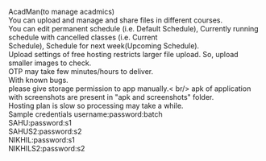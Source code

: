 AcadMan(to manage acadmics)<br />
You can upload and manage and share files in different courses.<br />
You can edit permanent schedule (i.e. Default Schedule), Currently running schedule with cancelled classes (i.e. Current<br />Schedule), Schedule for next week(Upcoming Schedule). <br />
Upload settings of free hosting restricts larger file upload. So, upload smaller images to check.<br />
OTP may take few minutes/hours to deliver.<br />
With known bugs.<br />
please give storage permission to app manually.< br/> 
apk of application with screenshots are present in "apk and screenshots" folder.<br />
Hosting plan is slow so processing may take a while.<br />
Sample credentials username:password:batch<br />
SAHU:password:s1<br />
SAHUS2:password:s2<br />
NIKHIL:password:s1<br />
NIKHILS2:password:s2<br />
